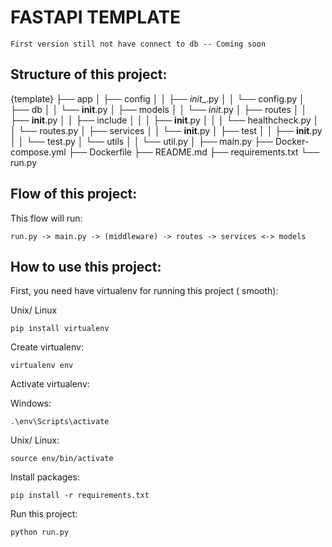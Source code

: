# FASTAPI TEMPLATE

```
First version still not have connect to db -- Coming soon
```

## Structure of this project:
{template} 
├── app
│   ├── config
│   │   ├── _init__.py
│   │   └── config.py
│   ├── db
│   │   └── __init__.py
│   ├── models
│   │   └── _init_.py
│   ├── routes
│   │   ├── __init__.py
│   │   ├── include
│   │   │   ├── __init__.py
│   │   │   └── healthcheck.py
│   │   └── routes.py
│   ├── services
│   │   └── __init__.py
│   ├── test
│   │   ├── __init__.py
│   │   └── test.py
│   └── utils
│   │   └── util.py
│   ├── main.py
├── Docker-compose.yml
├── Dockerfile
├── README.md
├── requirements.txt
└── run.py

## Flow of this project:
This flow will run:
```
run.py -> main.py -> (middleware) -> routes -> services <-> models  
```
                                              
## How to use this project:
First, you need have virtualenv for running this project ( smooth):

Unix/ Linux
```
pip install virtualenv
```

Create virtualenv:
```
virtualenv env
```

Activate virtualenv:

Windows:
```
.\env\Scripts\activate
```

Unix/ Linux:

```
source env/bin/activate
```

Install packages:
```
pip install -r requirements.txt
``` 

Run this project:
```
python run.py
```

